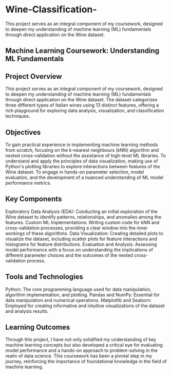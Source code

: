 # Wine-Classification-
This project serves as an integral component of my coursework, designed to deepen my understanding of machine learning (ML) fundamentals through direct application on the Wine dataset. 
## Machine Learning Coursework: Understanding ML Fundamentals
## Project Overview
This project serves as an integral component of my coursework, designed to deepen my understanding of machine learning (ML) fundamentals through direct application on the Wine dataset. The dataset categorizes three different types of Italian wines using 13 distinct features, offering a rich playground for exploring data analysis, visualization, and classification techniques.

## Objectives
To gain practical experience in implementing machine learning methods from scratch, focusing on the k-nearest neighbours (kNN) algorithm and nested cross-validation without the assistance of high-level ML libraries.
To understand and apply the principles of data visualization, making use of Python's plotting libraries to explore interactions between features of the Wine dataset.
To engage in hands-on parameter selection, model evaluation, and the development of a nuanced understanding of ML model performance metrics.

## Key Components
Exploratory Data Analysis (EDA): Conducting an initial exploration of the Wine dataset to identify patterns, relationships, and anomalies among the features.
Custom ML Implementations: Writing custom code for kNN and cross-validation processes, providing a clear window into the inner workings of these algorithms.
Data Visualization: Creating detailed plots to visualize the dataset, including scatter plots for feature interactions and histograms for feature distributions.
Evaluation and Analysis: Assessing model performance with a focus on understanding the implications of different parameter choices and the outcomes of the nested cross-validation process.

## Tools and Technologies
Python: The core programming language used for data manipulation, algorithm implementation, and plotting.
Pandas and NumPy: Essential for data manipulation and numerical operations.
Matplotlib and Seaborn: Employed for creating informative and intuitive visualizations of the dataset and analysis results.

## Learning Outcomes
Through this project, I have not only solidified my understanding of key machine learning concepts but also developed a critical eye for evaluating model performance and a hands-on approach to problem-solving in the realm of data science. This coursework has been a pivotal step in my journey, reinforcing the importance of foundational knowledge in the field of machine learning.
